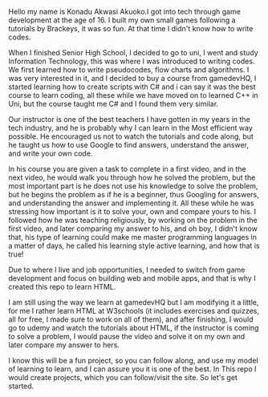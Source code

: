 <!-- This is a readMe file for github. -->

Hello my name is Konadu Akwasi Akuoko.I got into tech through
game development at the age of 16. I built my own small games
following a tutorials by Brackeys, it was so fun. At that time
I didn't know how to write codes.

When I finished Senior High School, I decided to go to uni, I
went and study Information Technology, this was where I was
introduced to writing codes. We first learned how to write
pseudocodes, flow charts and algorithms. I was very interested
in it, and I decided to buy a course from gamedevHQ, I started
learning how to create scripts with C# and i can say it was the
best course to learn coding, all these while we have moved on to learned
C++ in Uni, but the course taught me C# and I found them very similar.

Our instructor is one of the best teachers I have gotten in my years
in the tech industry, and he is probably why I can learn in the Most
efficient way possible. He encouraged us not to watch the tutorials
and code along, but he taught us how to use Google to find answers,
understand the answer, and write your own code.

In his course you are given a task to complete in a first video, and
in the next video, he would walk you through how he solved the problem,
but the most important part is he does not use his knowledge to solve
the problem, but he begins the problem as if he is a beginner, thus
Googling for answers, and understanding the answer and implementing it.
All these while he was stressing how important is it to solve your, own
and compare yours to his. I followed how he was teaching religiously, by
working on the problem in the first video, and later comparing my answer
to his, and oh boy, I didn't know that, his type of learning could make
me master programming languages in a matter of days, he called his
learning style active learning, and how that is true!

Due to where I live and job opportunities, I needed to switch from
game development and focus on building web and mobile apps, and that is
why I created this repo to learn HTML.

I am still using the way we learn at gamedevHQ but I am modifying it a
little, for me I rather learn HTML at W3schools (it includes exercises
and quizzes, all for free, I made sure to work on all of them),
and after finishing, I would go to udemy and watch the tutorials about HTML,
if the instructor is coming to solve a problem, I would pause the video and
solve it on my own and later compare my answer to hers.

I know this will be a fun project, so you can follow along, and use my model
of learning to learn, and I can assure you it is one of the best. In This
repo I would create projects, which you can follow/visit the site. So let's
get started.
